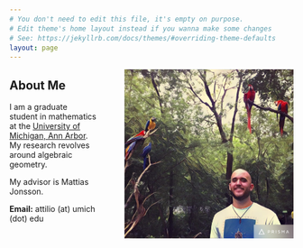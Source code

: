 ```yaml
---
# You don't need to edit this file, it's empty on purpose.
# Edit theme's home layout instead if you wanna make some changes
# See: https://jekyllrb.com/docs/themes/#overriding-theme-defaults
layout: page
---
```

<img style="float: right; padding-left: 50px" src="Self.jpg" width="300px" height="300px">

## About Me
I am a graduate student in mathematics at the [University of Michigan, Ann Arbor](http://www.lsa.umich.edu/math/). My research revolves around algebraic geometry.

My advisor is Mattias Jonsson.

**Email:** attilio (at) umich (dot) edu
